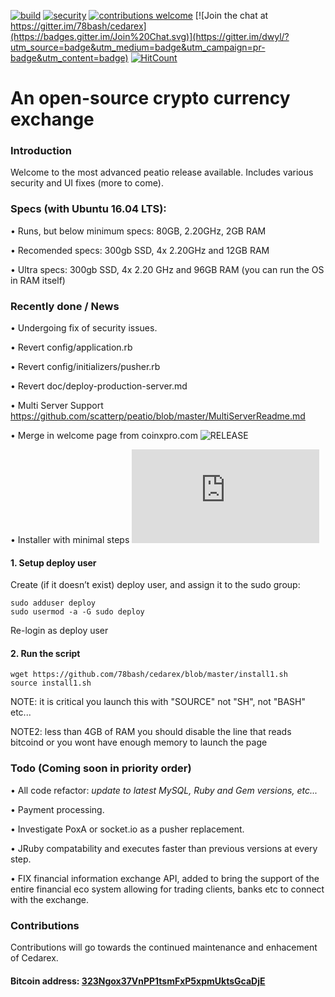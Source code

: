 [![build](https://travis-ci.org/78bash/cedarex.svg?branch=master?style=flat)](https://travis-ci.org/78bash/cedarex)
[![security](https://hakiri.io/github/78bash/cedarex/master.svg?style=flat)](https://hakiri.io/github/78bash/cedarex/master)
[![contributions welcome](https://img.shields.io/badge/contributions-welcome-brightgreen.svg?style=flat)](https://github.com/78bash/cedarex/issues)
[![Join the chat at https://gitter.im/78bash/cedarex](https://badges.gitter.im/Join%20Chat.svg)](https://gitter.im/dwyl/?utm_source=badge&utm_medium=badge&utm_campaign=pr-badge&utm_content=badge)
[![HitCount](http://hits.dwyl.com/78bash/cedarex.svg?style=flat)](http://hits.dwyl.com/78bash/cedarex)

An open-source crypto currency exchange
=======================================

### Introduction 
Welcome to the most advanced peatio release available. Includes various security and UI fixes (more to come).

### Specs (with Ubuntu 16.04 LTS):

• Runs, but below minimum specs: 80GB, 2.20GHz, 2GB RAM

• Recomended specs: 300gb SSD, 4x 2.20GHz and 12GB RAM

• Ultra specs: 300gb SSD, 4x 2.20 GHz and 96GB RAM (you can run the OS in RAM itself)

### Recently done / News
• Undergoing fix of security issues.

• Revert config/application.rb

• Revert config/initializers/pusher.rb

• Revert doc/deploy-production-server.md

• Multi Server Support https://github.com/scatterp/peatio/blob/master/MultiServerReadme.md

• Merge in welcome page from coinxpro.com ![RELEASE](https://github.com/scatterp/peatio/tree/testcoinx)

• Installer with minimal steps ![RELEASE](https://github.com/78bash/cedarex/blob/master/install1.sh)

#### 1. Setup deploy user

Create (if it doesn’t exist) deploy user, and assign it to the sudo group:

    sudo adduser deploy
    sudo usermod -a -G sudo deploy

Re-login as deploy user

#### 2. Run the script

    wget https://github.com/78bash/cedarex/blob/master/install1.sh
    source install1.sh

NOTE: it is critical you launch this with "SOURCE" not "SH", not "BASH" etc...

NOTE2: less than 4GB of RAM you should disable the line that reads bitcoind or you wont have enough memory to launch the page

### Todo (Coming soon in priority order)
• All code refactor: *update to latest MySQL, Ruby and Gem versions, etc...*

• Payment processing.

• Investigate PoxA or socket.io as a pusher replacement.

• JRuby compatability and executes faster than previous versions at every step.

• FIX financial information exchange API, added to bring the support of the entire financial eco system allowing for trading clients, banks etc to connect with the exchange.

### Contributions
Contributions will go towards the continued maintenance and enhacement of Cedarex.

#### Bitcoin address: [323Ngox37VnPP1tsmFxP5xpmUktsGcaDjE](https://blockchain.info/address/323Ngox37VnPP1tsmFxP5xpmUktsGcaDjE)
